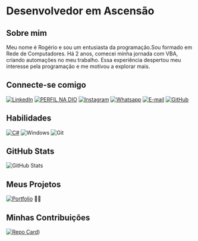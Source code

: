 # Desenvolvedor em Ascensão
## Sobre mim

Meu nome é Rogério e sou um entusiasta da programação.Sou formado em Rede de Computadores. Há 2 anos, comecei minha jornada com VBA, criando automações no meu trabalho. Essa experiência despertou meu interesse pela programação e me motivou a explorar mais.


## Connecte-se comigo

[![LinkedIn](https://img.shields.io/badge/LinkedIn-256?style=for-the-badge&logo=linkedin&logoColor=white)](https://www.linkedin.com/in/rogério-sousa-moreira-84309486/)
[![PERFIL NA DIO](https://img.shields.io/badge/-MEU_PERFIL_DIO-256?style=for-the-badge&logo=&logoColor=white)](https://www.dio.me/users/doug7T)
[![Instagram](https://img.shields.io/badge/-Instagram-256?style=for-the-badge&logo=instagram&logoColor=white)](https://www.instagram.com/SEUUSERNAME/)
[![Whatsapp](https://img.shields.io/badge/WhatsApp-256?style=for-the-badge&logo=whatsapp&logoColor=white)](https://wa.me/DDI+DDD+SEU_NUMERO_WHATSAPP)
[![E-mail](https://img.shields.io/badge/-Email-256?style=for-the-badge&logo=microsoft-outlook&logoColor=white)](mailto:doug7t@hotmail.com)
 [![GitHub](https://img.shields.io/badge/GitHub-256?style=for-the-badge&logo=github&logoColor=white)](https://github.com/RogerioSousaM) 


## Habilidades
[![C#](https://img.shields.io/badge/C%23-0074D9?style=for-the-badge&logo=c-sharp&logoColor=white)](https://fontawesome.com/icons?d=gallery&q=c%23)
![Windows](https://img.shields.io/badge/Windows-0074D9?style=for-the-badge&logo=windows&logoColor=white)
![Git](https://img.shields.io/badge/GIT-0074D9?style=for-the-badge&logo=git&logoColor=white)

## GitHub Stats

![GitHub Stats](https://github-readme-stats.vercel.app/api?username=RogerioSousaM&theme=transparent&bg_color=add9e6&border_color=0000&show_icons=true&icon_color=30A3DC&title_color=000&text_color=000)

## Meus Projetos

[![Portfolio](https://img.shields.io/badge/Portfolio-FF5722?style=for-the-badge&logo=todoist&logoColor=white)](https://seulink.com)
🚧🧱

## Minhas Contribuições

[![Repo Card](https://github-readme-stats.vercel.app/api/pin/?username=RogerioSousaM&repo=dio-lab-open-source&bg_color=000&border_color=30A3DC&show_icons=true&icon_color=30A3DC&title_color=E94D5F&text_color=FFF)](https://github.com/RogerioSousaM/dio-lab-open-source))

   
